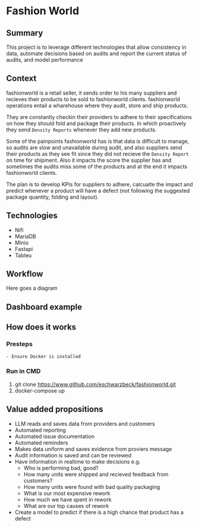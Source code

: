# Fashion World

## Summary
This project is to leverage different technologies that allow consistency in data, automate decisions based on audits and report the current status of audits, and model performance

## Context
fashionworld is a retail seller, it sends order to his many suppliers and recieves their products to be sold to fashionworld clients. fashionworld operations entail a wharehouse where they audit, store and ship products.

They are constantly checkin their providers to adhere to their specifications on how they should fold and package their products. In which proactively they send `Density Reports` whenever they add new products.

Some of the painpoints fashionworld has is that data is difficult to manage, so audits are slow and unavailable during audit, and also suppliers send their products as they see fit since they did not recieve the `Density Report` on time for shipment. Also it impacts the score the supplier has and sometimes the audits miss some of the products and at the end it impacts fashionworld clients.

The plan is to develop KPIs for suppliers to adhere, calcualte the impact and predict whenever a product will have a defect (not following the suggested package quantity, folding and layout).

## Technologies
- Nifi
- MariaDB
- Minio
- Fastapi
- Tableu

## Workflow
Here goes a diagram

## Dashboard example

## How does it works
  ### Presteps
    - Ensure Docker is installed
  ### Run in CMD
  1. git clone https://www.github.com/eschwarzbeck/fashionworld.git
  2. docker-compose up


## Value added propositions
 - LLM reads and saves data from providers and customers
 - Automated reporting
 - Automated issue documentation
 - Automated reminders
 - Makes data uniform and saves evidence from proviers message
 - Audit information is saved and can be reviewed
 - Have information in realtime to make decisions e.g.
   - Who is performing bad, good?
   - How many units were shipped and recieved feedback from customers?
   - How many units were found with bad quality packaging
   - What is our most expensive rework
   - How much we have spent in rework
   - What are our top causes of rework
 - Create a model to predict if there is a high chance that product has a defect

